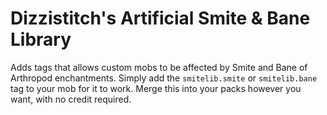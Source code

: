 # Dizzistitch's Artificial Smite & Bane Library
Adds tags that allows custom mobs to be affected by Smite and Bane of Arthropod enchantments. Simply add the `smitelib.smite` or `smitelib.bane` tag to your mob for it to work.
Merge this into your packs however you want, with no credit required.
